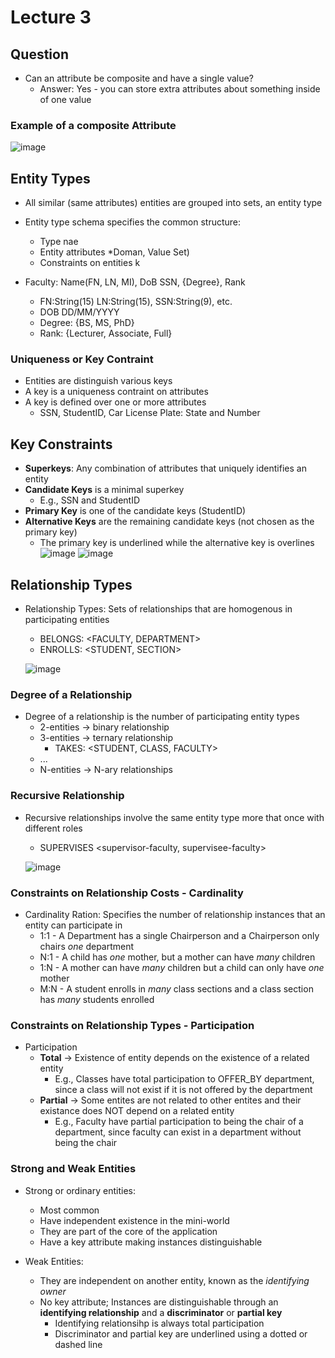 # Lecture 3

## Question

* Can an attribute be composite and have a single value?
  * Answer: Yes - you can store extra attributes about something inside of one value
 
### Example of a composite Attribute

![image](https://github.com/user-attachments/assets/d3af5d39-6e7f-46e7-9415-c304318fc996)

## Entity Types

* All similar (same attributes) entities are grouped into sets, an entity type

* Entity type schema specifies the common structure:
  * Type nae
  * Entity attributes *Doman, Value Set)
  * Constraints on entities k
* Faculty: Name(FN, LN, MI), DoB SSN, {Degree}, Rank
  * FN:String(15) LN:String(15), SSN:String(9), etc.
  * DOB DD/MM/YYYY
  * Degree: {BS, MS, PhD}
  * Rank: {Lecturer, Associate, Full}
 
### Uniqueness or Key Contraint

* Entities are distinguish various keys
* A key is a uniqueness contraint on attributes
* A key is defined over one or more attributes
  * SSN, StudentID, Car License Plate: State and Number
 
## Key Constraints

* **Superkeys**: Any combination of attributes that uniquely identifies an entity
* **Candidate Keys** is a minimal superkey
  * E.g., SSN and StudentID
* **Primary Key** is one of the candidate keys (StudentID)
* **Alternative Keys** are the remaining candidate keys (not chosen as the primary key)
  * The primary key is underlined while the alternative key is overlines
  ![image](https://github.com/user-attachments/assets/4379781e-d061-4ffe-90ed-3db25893a9e0) ![image](https://github.com/user-attachments/assets/f9edd551-8497-4e6e-aa78-7740427631f3)

## Relationship Types

* Relationship Types: Sets of relationships that are homogenous in participating entities
  * BELONGS: <FACULTY, DEPARTMENT>
  * ENROLLS: <STUDENT, SECTION>

  ![image](https://github.com/user-attachments/assets/246d4c4e-bf43-4c11-92fd-676bc88924d4)

### Degree of a Relationship

* Degree of a relationship is the number of participating entity types
  * 2-entities -> binary relationship
  * 3-entities -> ternary relationship
    * TAKES: <STUDENT, CLASS, FACULTY>
  * ...
  * N-entities -> N-ary relationships
 
### Recursive Relationship

* Recursive relationships involve the same entity type more that once with different roles
  * SUPERVISES <supervisor-faculty, supervisee-faculty>
 
  ![image](https://github.com/user-attachments/assets/a666e97d-0289-4b2d-aa10-79a6a5dd40d5)

### Constraints on Relationship Costs - Cardinality

* Cardinality Ration: Specifies the number of relationship instances that an entity can participate in
  * 1:1 - A Department has a single Chairperson and a Chairperson only chairs _one_ department
  * N:1 - A child has _one_ mother, but a mother can have _many_ children
  * 1:N - A mother can have _many_ children but a child can only have _one_ mother
  * M:N - A student enrolls in _many_ class sections and a class section has _many_ students enrolled
 
### Constraints on Relationship Types - Participation

* Participation
  * **Total** -> Existence of entity depends on the existence of a related entity
    * E.g., Classes have total participation to OFFER_BY department, since a class will not exist if it is not offered by the department
  * **Partial** -> Some entites are not related to other entites and their existance does NOT depend on a related entity
    * E.g., Faculty have partial participation to being the chair of a department, since faculty can exist in a department without being the chair
   
### Strong and Weak Entities

* Strong or ordinary entities:
  * Most common
  * Have independent existence in the mini-world
  * They are part of the core of the application
  * Have a key attribute making instances distinguishable
 
* Weak Entities:
  * They are independent on another entity, known as the _identifying owner_
  * No key attribute; Instances are distinguishable through an **identifying relationship** and a **discriminator** or **partial key**
    * Identifying relationsihp is always total participation
    * Discriminator and partial key are underlined using a dotted or dashed line 
 
